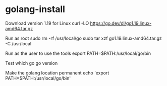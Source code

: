 # golang-install
Download version 1.19 for Linux
curl -LO https://go.dev/dl/go1.19.linux-amd64.tar.gz

Run as root
sudo rm -rf /usr/local/go
sudo tar xzf go1.19.linux-amd64.tar.gz -C /usr/local

Run as the user to use the tools
export PATH=$PATH:/usr/local/go/bin

Test
which go
go version

Make the golang location permanent
echo 'export PATH=$PATH:/usr/local/go/bin'

